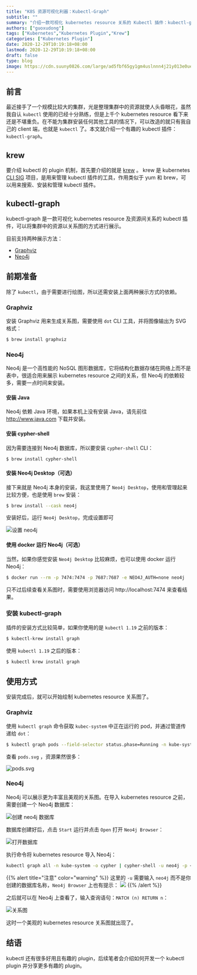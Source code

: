 ```yaml
---
title: "K8S 资源可视化利器：Kubectl-Graph"
subtitle: ""
summary: "介绍一款可视化 kubernetes resource 关系的 Kubectl 插件：kubectl-graph"
authors: ["guoxudong"]
tags: ["Kubernetes","Kubernetes Plugin","Krew"]
categories: ["Kubernetes Plugin"]
date: 2020-12-29T10:19:18+08:00
lastmod: 2020-12-29T10:19:18+08:00
draft: false
type: blog
image: https://cdn.suuny0826.com/large/ad5fbf65gy1gm4uslnnn4j21y013e0ue.jpg
---
```

## 前言

最近接手了一个规模比较大的集群，光是整理集群中的资源就使人头昏眼花，虽然我自认 `kubectl` 使用的已经十分熟练，但是上千个 kubernetes resource 看下来还是不堪重负。在不能为集群安装任何其他工具的情况下，可以改造的就只有我自己的 client 端，也就是 `kubectl` 了。本文就介绍一个有趣的 kubectl 插件：`kubectl-graph`。

## krew
<!-- markdown-link-check-disable-next-line -->
要介绍 kubectl 的 plugin 机制，首先要介绍的就是 [krew](https://krew.sigs.k8s.io/) 。 krew 是 kubernetes [CLI SIG](https://github.com/kubernetes/community/blob/master/sig-cli/README.md#cli-special-interest-group) 项目，是用来管理 kubectl 插件的工具，作用类似于 yum 和 brew，可以用来搜索、安装和管理 kubectl 插件。

## kubectl-graph

kubectl-graph 是一款可视化 kubernetes resource 及资源间关系的 kubectl 插件，可以将集群中的资源以关系图的方式进行展示。

目前支持两种展示方法：
- [Graphviz](https://graphviz.org/)
- [Neo4j](https://neo4j.com/)

## 前期准备

除了 `kubectl`，由于需要进行绘图，所以还需安装上面两种展示方式的依赖。

### Graphviz

安装 Graphviz 用来生成关系图，需要使用 `dot` CLI 工具，并将图像输出为 SVG 格式：

```bash
$ brew install graphviz
```

### Neo4j

Neo4j 是一个高性能的 NoSQL 图形数据库，它将结构化数据存储在网络上而不是表中，很适合用来展示 kubernetes resource 之间的关系，但 Neo4j 的依赖较多，需要一点时间来安装。

#### 安装 Java
<!-- markdown-link-check-disable-next-line -->
Neo4j 依赖 Java 环境，如果本机上没有安装 Java，请先前往 http://www.java.com 下载并安装。

#### 安装 cypher-shell

因为需要连接到 Neo4j 数据库，所以要安装 `cypher-shell` CLI：

```bash
$ brew install cypher-shell
```

#### 安装 Neo4j Desktop（可选）

接下来就是 Neo4j 本身的安装，我这里使用了 `Neo4j Desktop`，使用和管理起来比较方便，也是使用 `brew` 安装：

```bash
$ brew install --cask neo4j
```

安装好后，运行 `Neo4j Desktop`，完成设置即可

![设置 neo4j](https://cdn.suuny0826.com/large/ad5fbf65gy1gm4ngqfkvzj21z41kwgqi.jpg)

#### 使用 docker 运行 Neo4j（可选）

当然，如果你感觉安装 `Neo4j Desktop` 比较麻烦，也可以使用 docker 运行 Neo4j：

```bash
$ docker run --rm -p 7474:7474 -p 7687:7687 -e NEO4J_AUTH=none neo4j
```
<!-- markdown-link-check-disable-next-line -->
只不过后续查看关系图时，需要使用浏览器访问 http://localhost:7474 来查看结果。

### 安装 kubectl-graph

插件的安装方式比较简单，如果你使用的是 `kubectl 1.19` 之前的版本：

```bash
$ kubectl-krew install graph
```

使用 `kubectl 1.19` 之后的版本：

```bash
$ kubectl krew install graph
```

## 使用方式

安装完成后，就可以开始绘制 kubernetes resource 关系图了。

### Graphviz

使用 `kubectl graph` 命令获取 `kubec-system` 中正在运行的 pod，并通过管道传递给 `dot`：

```bash
$ kubectl graph pods --field-selector status.phase=Running -n kube-system | dot -T svg -o pods.svg
```

查看 `pods.svg` ，资源果然很多：

![pods.svg](https://cdn.suuny0826.com/large/ad5fbf65gy1gm4nxnytzkj22d41zq19w.jpg)

### Neo4j

Neo4j 可以展示更为丰富且美观的关系图。在导入 kubernetes resource 之前，需要创建一个 Neo4j 数据库：

![创建 neo4j 数据库](https://cdn.suuny0826.com/large/ad5fbf65gy1gm4o4b56mzj21z41kw46d.jpg)

数据库创建好后，点击 `Start` 运行并点击 `Open` 打开 `Neo4j Browser`：

![打开数据库](https://cdn.suuny0826.com/large/ad5fbf65gy1gm4o605br2j20ow0fkjs1.jpg)

执行命令将 kubernetes resource 导入 Neo4j：

```bash
kubectl graph all -n kube-system -o cypher | cypher-shell -u neo4j -p <your-pass>
```

{{% alert title="注意" color="warning" %}}
这里的 `-u` 需要输入 `neo4j` 而不是你创建的数据库名称，`Neo4j Browser` 上也有提示：
![](https://cdn.suuny0826.com/large/ad5fbf65gy1gm4o9rsqtzj21ve0m440w.jpg)
{{% /alert %}}

之后就可以在 Neo4j 上查看了，输入查询语句：`MATCH (n) RETURN n`：

![关系图](https://cdn.suuny0826.com/large/ad5fbf65gy1gm4ofe5jiwj22761midzp.jpg)

这时一个美观的 kubernetes resource 关系图就出现了。

## 结语

kubectl 还有很多好用且有趣的 plugin，后续笔者会介绍如何开发一个 kubectl plugin 并分享更多有趣的 plugin。
